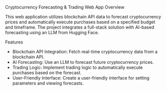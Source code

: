 Cryptocurrency Forecasting & Trading Web App
Overview

This web application utilizes blockchain API data to forecast cryptocurrency prices and automatically execute purchases based on a specified budget and timeframe. The project integrates a full-stack solution with AI-based forecasting using an LLM from Hugging Face.

Features

- Blockchain API Integration: Fetch real-time cryptocurrency data from a blockchain API.
- AI Forecasting: Use an LLM to forecast future cryptocurrency prices.
- Trading Logic: Implement trading logic to automatically execute purchases based on the forecast.
- User-Friendly Interface: Create a user-friendly interface for setting parameters and viewing forecasts.

